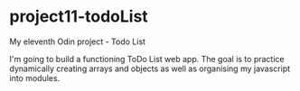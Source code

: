 # project11-todoList
My eleventh Odin project -  Todo List

I'm going to build a functioning ToDo List web app.
The goal is to practice dynamically creating arrays and objects
as well as organising my javascript into modules.